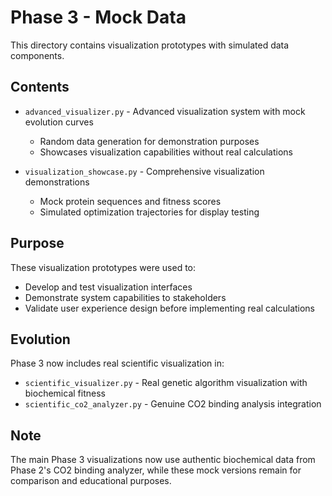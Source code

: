 # Phase 3 - Mock Data

This directory contains visualization prototypes with simulated data components.

## Contents

- `advanced_visualizer.py` - Advanced visualization system with mock evolution curves
  - Random data generation for demonstration purposes
  - Showcases visualization capabilities without real calculations
  
- `visualization_showcase.py` - Comprehensive visualization demonstrations
  - Mock protein sequences and fitness scores
  - Simulated optimization trajectories for display testing

## Purpose

These visualization prototypes were used to:
- Develop and test visualization interfaces
- Demonstrate system capabilities to stakeholders
- Validate user experience design before implementing real calculations

## Evolution

Phase 3 now includes real scientific visualization in:
- `scientific_visualizer.py` - Real genetic algorithm visualization with biochemical fitness
- `scientific_co2_analyzer.py` - Genuine CO2 binding analysis integration

## Note

The main Phase 3 visualizations now use authentic biochemical data from Phase 2's CO2 binding analyzer, while these mock versions remain for comparison and educational purposes.
